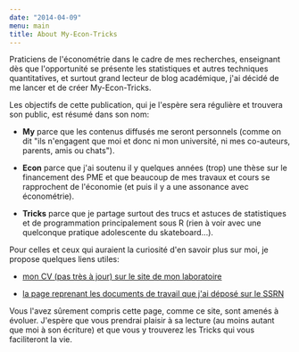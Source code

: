 ```yaml
---
date: "2014-04-09"
menu: main
title: About My-Econ-Tricks
---
```


Praticiens de l'économétrie dans le cadre de mes recherches, enseignant dès que l'opportunité se présente les statistiques et autres techniques quantitatives, et surtout grand lecteur de blog académique, j'ai décidé de me
lancer et de créer My-Econ-Tricks.

Les objectifs de cette publication, qui je l'espère sera régulière et trouvera son public, est résumé dans son nom: 

*  **My**  parce que les contenus diffusés me seront personnels (comme on dit "ils n'engagent que moi et donc ni mon université, ni mes co-auteurs, parents, amis ou chats").

* **Econ** parce que j'ai soutenu il y quelques années (trop) une thèse sur le financement des PME et que beaucoup de mes travaux et cours se rapprochent de l'économie (et puis il y a une assonance avec économétrie).

* **Tricks** parce que je partage surtout des trucs et astuces de statistiques et de programmation principalement sous R (rien à voir avec une quelconque pratique adolescente du skateboard...).

Pour celles et ceux qui auraient la curiosité d'en savoir plus sur moi, je propose quelques liens utiles:

* [mon CV (pas très à jour) sur le site de mon laboratoire](https://www.uphf.fr/CRISS/membres/vigneron_ludovic)

* [la page reprenant les documents de travail que j'ai déposé sur le SSRN](https://papers.ssrn.com/sol3/cf_dev/AbsByAuth.cfm?per_id=1889934)

Vous l'avez sûrement compris cette page, comme ce site, sont amenés à évoluer. J'espère que vous prendrai plaisir à sa lecture (au moins autant que moi à son écriture) et que vous y trouverez les Tricks qui vous faciliteront la vie.
